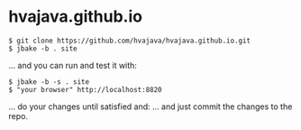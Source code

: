 # hvajava.github.io

```
$ git clone https://github.com/hvajava/hvajava.github.io.git
$ jbake -b . site
```

... and you can run and test it with:

```
$ jbake -b -s . site
$ "your browser" http://localhost:8820
```

... do your changes until satisfied and:
... and just commit the changes to the repo.
